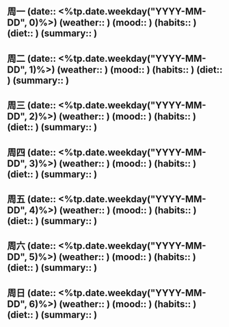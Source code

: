 ## 周一  (date:: <%tp.date.weekday("YYYY-MM-DD", 0)%>)  (weather:: )  (mood:: )  (habits:: )  (diet:: )  (summary:: )  
## 周二  (date:: <%tp.date.weekday("YYYY-MM-DD", 1)%>)  (weather:: )  (mood:: )  (habits:: )  (diet:: )  (summary:: )  
## 周三  (date:: <%tp.date.weekday("YYYY-MM-DD", 2)%>)  (weather:: )  (mood:: )  (habits:: )  (diet:: )  (summary:: )  
## 周四  (date:: <%tp.date.weekday("YYYY-MM-DD", 3)%>)  (weather:: )  (mood:: )  (habits:: )  (diet:: )  (summary:: )  
## 周五  (date:: <%tp.date.weekday("YYYY-MM-DD", 4)%>)  (weather:: )  (mood:: )  (habits:: )  (diet:: )  (summary:: )  
## 周六  (date:: <%tp.date.weekday("YYYY-MM-DD", 5)%>)  (weather:: )  (mood:: )  (habits:: )  (diet:: )  (summary:: )  
## 周日  (date:: <%tp.date.weekday("YYYY-MM-DD", 6)%>)  (weather:: )  (mood:: )  (habits:: )  (diet:: )  (summary:: )  